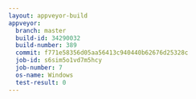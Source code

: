 ```yaml
---
layout: appveyor-build
appveyor:
  branch: master
  build-id: 34290032
  build-number: 389
  commit: f771e58356d05aa56413c940440b62676d25328c
  job-id: s6sim5o1vd7m5hcy
  job-number: 7
  os-name: Windows
  test-result: 0
---
```

